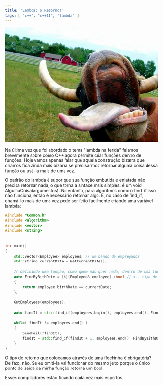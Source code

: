 ```yaml
---
title: 'Lambda: o Retorno!'
tags: [ "c++", "c++11", "lambda" ]
---
```


[![Lambda: o Retorno](/images/13717451604_33225e217c_o.jpg)](/images/13717451604_33225e217c_o.jpg)

Na última vez que foi abordado o tema "lambda na ferida" falamos brevemente sobre como C++ agora permite criar funções dentro de funções. Hoje vamos apenas falar que aquela construção bizarra que criamos fica ainda mais bizarra se precisarmos retornar alguma coisa dessa função ou usá-la mais de uma vez.

O padrão do lambda é supor que sua função embutida e enlatada não precisa retornar nada, o que torna a sintaxe mais simples: é um void AlgumaCoisa(argumentos). No entanto, para algoritmos como o find_if isso não funciona, então é necessário retornar algo. E, no caso de find_if, chamá-lo mais de uma vez pode ser feito facilmente criando uma variável lambda:

```cpp
#include "Common.h"
#include <algorithm>
#include <vector>
#include <string>


int main()
{
	std::vector<Employee> employees; // um bando de empregados
	std::string currentDate = GetCurrentDate();

	// definindo uma função, como quem não quer nada, dentro de uma função
	auto FindByBithDate = [&](Employee& employee)->bool // <-- tipo de retorno
	{
		return employee.birthDate == currentDate;
	};

	GetEmployees(employees);

	auto findIt = std::find_if(employees.begin(), employees.end(), FindByBithDate);

	while( findIt != employees.end() )
	{
		SendMail(*findIt);
		findIt = std::find_if(findIt + 1, employees.end(), FindByBithDate);
	}
}

```


O tipo de retorno que colocamos através de uma flechinha é obrigatória? De fato, não. Se eu omiti-la vai funcionar do mesmo jeito porque o único ponto de saída da minha função retorna um bool.

Esses compiladores estão ficando cada vez mais espertos.
